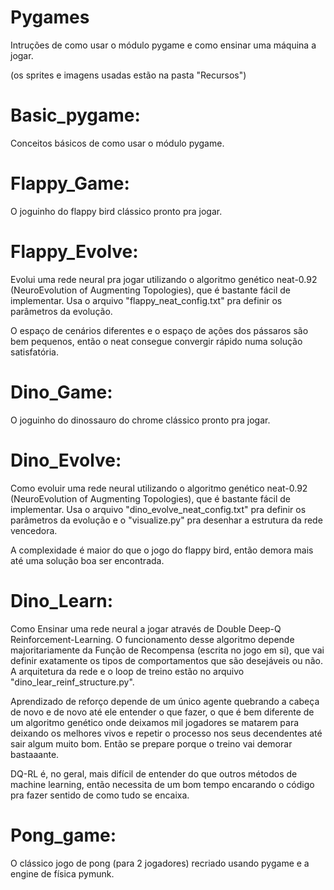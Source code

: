 # Pygames
Intruções de como usar o módulo pygame e como ensinar uma máquina a jogar.

(os sprites e imagens usadas estão na pasta "Recursos")

# Basic_pygame:
Conceitos básicos de como usar o módulo pygame.

# Flappy_Game:
O joguinho do flappy bird clássico pronto pra jogar.

# Flappy_Evolve:
Evolui uma rede neural pra jogar utilizando o algoritmo genético neat-0.92 (NeuroEvolution of Augmenting Topologies), que é bastante fácil de implementar. Usa o arquivo "flappy_neat_config.txt" pra definir os parâmetros da evolução.

O espaço de cenários diferentes e o espaço de ações dos pássaros são bem pequenos, então o neat consegue convergir rápido numa solução satisfatória.

# Dino_Game:
O joguinho do dinossauro do chrome clássico pronto pra jogar.

# Dino_Evolve:
Como evoluir uma rede neural utilizando o algoritmo genético neat-0.92 (NeuroEvolution of Augmenting Topologies), que é bastante fácil de implementar. Usa o arquivo "dino_evolve_neat_config.txt" pra definir os parâmetros da evolução e o "visualize.py" pra desenhar a estrutura da rede vencedora.

A complexidade é maior do que o jogo do flappy bird, então demora mais até uma solução boa ser encontrada.

# Dino_Learn:
Como Ensinar uma rede neural a jogar através de Double Deep-Q Reinforcement-Learning. O funcionamento desse algoritmo depende majoritariamente da Função de Recompensa (escrita no jogo em si), que vai definir exatamente os tipos de comportamentos que são desejáveis ou não. A arquitetura da rede e o loop de treino estão no arquivo "dino_lear_reinf_structure.py". 

Aprendizado de reforço depende de um único agente quebrando a cabeça de novo e de novo até ele entender o que fazer, o que é bem diferente de um algoritmo genético onde deixamos mil jogadores se matarem para  deixando os melhores vivos e repetir o processo nos seus decendentes até sair algum muito bom. Então se prepare porque o treino vai demorar bastaaante.

DQ-RL é, no geral, mais difícil de entender do que outros métodos de machine learning, então necessita de um bom tempo encarando o código pra fazer sentido de como tudo se encaixa.

# Pong_game:
O clássico jogo de pong (para 2 jogadores) recriado usando pygame e a engine de física pymunk.
 
